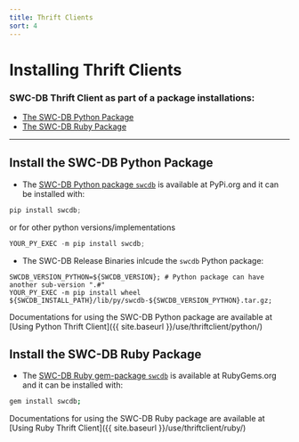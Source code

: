 ```yaml
---
title: Thrift Clients
sort: 4
---
```


# Installing Thrift Clients



### SWC-DB Thrift Client as part of a package installations:
* [The SWC-DB Python Package](#install-the-swc-db-python-package)
* [The SWC-DB Ruby Package](#install-the-swc-db-ruby-package)



***



## Install the SWC-DB Python Package

* The [SWC-DB Python package ```swcdb```](https://pypi.org/project/swcdb/) is available at PyPi.org
and it can be installed with:
```python
pip install swcdb;
```
or for other python versions/implementations
```python
YOUR_PY_EXEC -m pip install swcdb;
```

* The SWC-DB Release Binaries inlcude the `swcdb` Python package:
```
SWCDB_VERSION_PYTHON=${SWCDB_VERSION}; # Python package can have another sub-version ".#"
YOUR_PY_EXEC -m pip install wheel ${SWCDB_INSTALL_PATH}/lib/py/swcdb-${SWCDB_VERSION_PYTHON}.tar.gz;
```

Documentations for using the SWC-DB Python package are available at [Using Python Thrift Client]({{ site.baseurl }}/use/thriftclient/python/)




## Install the SWC-DB Ruby Package

* The [SWC-DB Ruby gem-package ```swcdb```](https://rubygems.org/gems/swcdb) is available at RubyGems.org
and it can be installed with:
```bash
gem install swcdb;
```

Documentations for using the SWC-DB Ruby package are available at [Using Ruby Thrift Client]({{ site.baseurl }}/use/thriftclient/ruby/)

